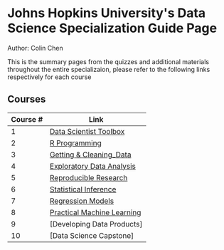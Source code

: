 # Johns Hopkins University's Data Science Specialization Guide Page

Author: Colin Chen </br>

This is the summary pages from the quizzes and additional materials throughout the entire specializaion, please refer to the following links respectively for each course </br>

## Courses
Course # | Link 
--- | --- 
1 | [Data Scientist Toolbox](https://github.com/hsc251/RLearn/blob/master/JHU_DataScience/01_Data_Scientist_Toolbox/JHU01_guideline.md)
2 | [R Programming](https://github.com/hsc251/RLearn/blob/master/JHU_DataScience/02_R_Programming/JHU02_guideline.md)
3 | [Getting & Cleaning_Data](https://github.com/hsc251/RLearn/blob/master/JHU_DataScience/03_Getting_%26_Cleaning_Data/JHU03_guideline.md)
4 | [Exploratory Data Analysis](https://github.com/hsc251/RLearn/blob/master/JHU_DataScience/04_Exploratory_Data_Analysis/JHU04_guideline.md)
5 | [Reproducible Research](https://github.com/hsc251/RLearn/blob/master/JHU_DataScience/05_Reproducible_Research/JHU05_guideline.md)
6 | [Statistical Inference]()
7 | [Regression Models](https://github.com/hsc251/RLearn/blob/master/JHU_DataScience/07_Regression_Models/JHU07_guideline.md)
8 | [Practical Machine Learning](https://github.com/hsc251/RLearn/tree/master/JHU_DataScience/08_Practical_Machine_Learning)
9 | [Developing Data Products]
10 | [Data Science Capstone]
</br>
